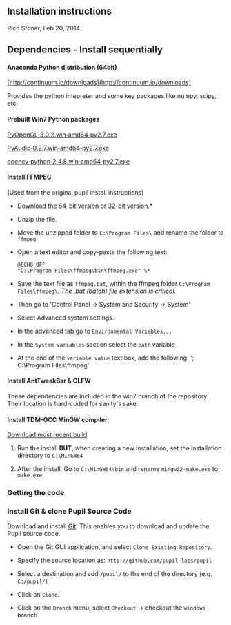 ## Installation instructions

Rich Stoner, Feb 20, 2014

## Dependencies - Install sequentially

#### Anaconda Python distribution (64bit)

[http://continuum.io/downloads](http://continuum.io/downloads)

Provides the python intepreter and some key packages like numpy, scipy, etc.

#### Prebuilt Win7 Python packages

[PyOpenGL‑3.0.2.win‑amd64‑py2.7.exe](http://www.lfd.uci.edu/~gohlke/pythonlibs/#pyopengl)

[PyAudio‑0.2.7.win‑amd64‑py2.7.exe](http://www.lfd.uci.edu/~gohlke/pythonlibs/#pyaudio)

[opencv‑python‑2.4.8.win‑amd64‑py2.7.exe](http://www.lfd.uci.edu/~gohlke/pythonlibs/#opencv)


#### Install FFMPEG

(Used from the original pupil install instructions)

* Download the [64-bit version](http://ffmpeg.zeranoe.com/builds/win64/static/ffmpeg-20130401-git-599866f-win64-static.7z) or [32-bit version](http://ffmpeg.zeranoe.com/builds/win32/static/ffmpeg-20130401-git-599866f-win32-static.7z).* 
* Unzip the file.
* Move the unzipped folder to `C:\Program Files\` and rename the folder to `ffmpeg`
* Open a text editor and copy-paste the following text:
    ```shell
    @ECHO OFF
    "C:\Program Files\ffmpeg\bin\ffmpeg.exe" %*
    ```

* Save the text file as `ffmpeg.bat`, within the ffmpeg folder `C:\Program Files\ffmpeg\`. _The .bat (batch) file extension is critical._ 
* Then go to 'Control Panel -> System and Security -> System'
* Select Advanced system settings. 
* In the advanced tab go to `Environmental Variables...`
* In the `System variables` section select the `path` variable
* At the end of the `variable value` text box, add the following: '; C:\Program Files\ffmpeg'
          
#### Install AntTweakBar & GLFW

These dependencies are included in the win7 branch of the repository. Their location is hard-coded for sanity's sake.

#### Install TDM-GCC MinGW compiler

[Download most recent build](http://sourceforge.net/projects/tdm-gcc/files/TDM-GCC%20Installer/tdm64-gcc-4.8.1-3.exe/download)

1. Run the install **BUT**, when creating a new installation, set the installation directory to `C:\MinGW64`
	
2. After the install, Go to `C:\MinGW64\bin` and rename `mingw32-make.exe` to `make.exe`


### Getting the code

### Install Git & clone Pupil Source Code
Download and install [Git](http://git-scm.com/download/win). This enables you to download and update the Pupil source code. 
  
  * Open the Git GUI application, and select `Clone Existing Repository`.   
  
  * Specify the source location as: `http://github.com/pupil-labs/pupil`
  
  * Select a destination and add `/pupil/` to the end of the directory (e.g. `C:/pupil/`)

  * Click on `Clone`.
  
  * Click on the `Branch` menu, select `Checkout` -> checkout the `windows` branch
  
  










#


















